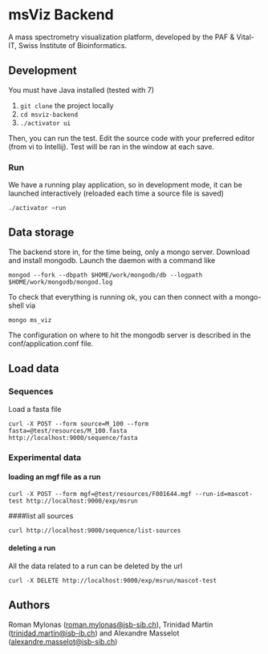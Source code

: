 # msViz Backend
A mass spectrometry visualization platform, developed by the PAF & Vital-IT, Swiss Institute of Bioinformatics.

## Development

You must have Java installed (tested with 7)

 1. `git clone` the project locally
 2. `cd msviz-backend`
 3. `./activator ui`

Then, you can run the test. Edit the source code with your preferred editor (from vi to Intellij). Test will be ran in the window at each save.

### Run
We have a running play application, so in development mode, it can be launched interactively (reloaded each time a source file is saved)

    ./activator ~run

## Data storage
The backend store in, for the time being, only a mongo server. Download and install mongodb. Launch the daemon with a command like

    mongod --fork --dbpath $HOME/work/mongodb/db --logpath $HOME/work/mongodb/mongod.log

To check that everything is running ok, you can then connect with a mongo-shell via

    mongo ms_viz

The configuration on where to hit the mongodb server is described in the conf/application.conf file.

## Load data
### Sequences
Load a fasta file

    curl -X POST --form source=M_100 --form fasta=@test/resources/M_100.fasta  http://localhost:9000/sequence/fasta


### Experimental data
#### loading an mgf file as a run

    curl -X POST --form mgf=@test/resources/F001644.mgf --run-id=mascot-test http://localhost:9000/exp/msrun

####list all sources

    curl http://localhost:9000/sequence/list-sources

#### deleting a run
All the data related to a run can be deleted by the url

    curl -X DELETE http://localhost:9000/exp/msrun/mascot-test

## Authors
Roman Mylonas (roman.mylonas@isb-sib.ch), Trinidad Martin (trinidad.martin@isb-ib.ch) and  Alexandre Masselot (alexandre.masselot@isb-sib.ch)